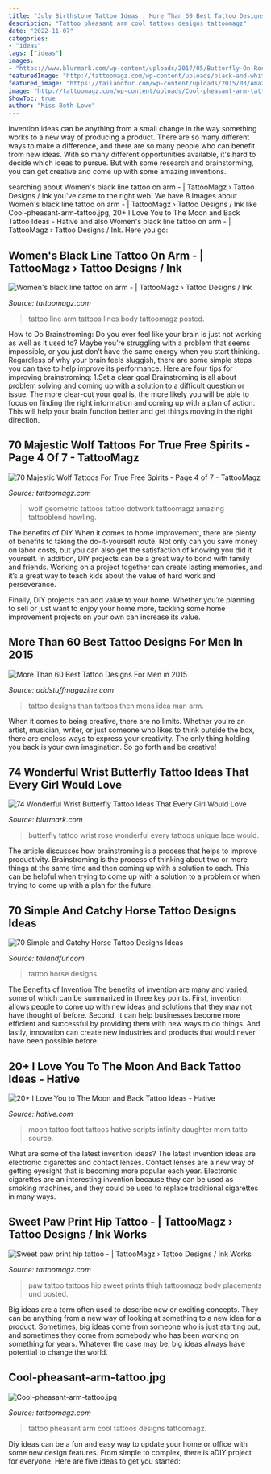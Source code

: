 ```yaml
---
title: "July Birthstone Tattoo Ideas : More Than 60 Best Tattoo Designs For Men In 2015"
description: "Tattoo pheasant arm cool tattoos designs tattoomagz"
date: "2022-11-07"
categories:
- "ideas"
tags: ["ideas"]
images:
- "https://www.blurmark.com/wp-content/uploads/2017/05/Butterfly-On-Rose.jpg"
featuredImage: "http://tattoomagz.com/wp-content/uploads/black-and-white-wolf-tattoos.jpg"
featured_image: "https://tailandfur.com/wp-content/uploads/2015/03/Amazing-Horse-Tattoo-20.jpg"
image: "http://tattoomagz.com/wp-content/uploads/Cool-pheasant-arm-tattoo.jpg"
ShowToc: true
author: "Miss Beth Lowe"
---
```



Invention ideas can be anything from a small change in the way something works to a new way of producing a product. There are so many different ways to make a difference, and there are so many people who can benefit from new ideas. With so many different opportunities available, it's hard to decide which ideas to pursue. But with some research and brainstorming, you can get creative and come up with some amazing inventions.

	

		
searching about Women&#039;s black line tattoo on arm - | TattooMagz › Tattoo Designs / Ink you've came to the right web. We have 8 Images about Women&#039;s black line tattoo on arm - | TattooMagz › Tattoo Designs / Ink like Cool-pheasant-arm-tattoo.jpg, 20+ I Love You to The Moon and Back Tattoo Ideas - Hative and also Women&#039;s black line tattoo on arm - | TattooMagz › Tattoo Designs / Ink. Here you go:
		
    
## Women&#039;s Black Line Tattoo On Arm - | TattooMagz › Tattoo Designs / Ink

<img loading=lazy src="https://tattoomagz.com/wp-content/uploads/2014/07/Womens-black-line-tattoo-on-arm.jpg" onerror="this.onerror=null;this.src='https://tse4.mm.bing.net/th?id=OIP.Xk3iXDSgCLVcokgNSZsrKwHaLJ&amp;pid=15.1';" alt="Women&#039;s black line tattoo on arm - | TattooMagz › Tattoo Designs / Ink">

_Source: tattoomagz.com_

>tattoo line arm tattoos lines body tattoomagz posted. 

	

How to Do Brainstroming:
Do you ever feel like your brain is just not working as well as it used to? Maybe you’re struggling with a problem that seems impossible, or you just don’t have the same energy when you start thinking. Regardless of why your brain feels sluggish, there are some simple steps you can take to help improve its performance. Here are four tips for improving brainstroming: 
1.Set a clear goal
Brainstroming is all about problem solving and coming up with a solution to a difficult question or issue. The more clear-cut your goal is, the more likely you will be able to focus on finding the right information and coming up with a plan of action. This will help your brain function better and get things moving in the right direction. 

    
## 70 Majestic Wolf Tattoos For True Free Spirits - Page 4 Of 7 - TattooMagz

<img loading=lazy src="http://tattoomagz.com/wp-content/uploads/black-and-white-wolf-tattoos.jpg" onerror="this.onerror=null;this.src='https://tse4.mm.bing.net/th?id=OIP.Eypt8zVg29tZYuLHYMUEvQHaKG&amp;pid=15.1';" alt="70 Majestic Wolf Tattoos For True Free Spirits - Page 4 of 7 - TattooMagz">

_Source: tattoomagz.com_

>wolf geometric tattoos tattoo dotwork tattoomagz amazing tattooblend howling. 

	

The benefits of DIY
When it comes to home improvement, there are plenty of benefits to taking the do-it-yourself route. Not only can you save money on labor costs, but you can also get the satisfaction of knowing you did it yourself.
In addition, DIY projects can be a great way to bond with family and friends. Working on a project together can create lasting memories, and it’s a great way to teach kids about the value of hard work and perseverance.

Finally, DIY projects can add value to your home. Whether you’re planning to sell or just want to enjoy your home more, tackling some home improvement projects on your own can increase its value.

    
## More Than 60 Best Tattoo Designs For Men In 2015

<img loading=lazy src="http://oddstuffmagazine.com/wp-content/uploads/2013/09/Best-tattoo-designs-for-Men-24-421x800.jpg" onerror="this.onerror=null;this.src='https://tse1.mm.bing.net/th?id=OIP.SF5qB5LXn8Nggv4b1Gq7jQAAAA&amp;pid=15.1';" alt="More Than 60 Best Tattoo Designs For Men in 2015">

_Source: oddstuffmagazine.com_

>tattoo designs than tattoos then mens idea man arm. 

	

When it comes to being creative, there are no limits. Whether you're an artist, musician, writer, or just someone who likes to think outside the box, there are endless ways to express your creativity. The only thing holding you back is your own imagination. So go forth and be creative!

    
## 74 Wonderful Wrist Butterfly Tattoo Ideas That Every Girl Would Love

<img loading=lazy src="https://www.blurmark.com/wp-content/uploads/2017/05/Butterfly-On-Rose.jpg" onerror="this.onerror=null;this.src='https://tse1.mm.bing.net/th?id=OIP.hAM2o6DQmtOfhUjHpp0H2gHaJ4&amp;pid=15.1';" alt="74 Wonderful Wrist Butterfly Tattoo Ideas That Every Girl Would Love">

_Source: blurmark.com_

>butterfly tattoo wrist rose wonderful every tattoos unique lace would. 

	

The article discusses how brainstroming is a process that helps to improve productivity. Brainstroming is the process of thinking about two or more things at the same time and then coming up with a solution to each. This can be helpful when trying to come up with a solution to a problem or when trying to come up with a plan for the future.

    
## 70 Simple And Catchy Horse Tattoo Designs Ideas

<img loading=lazy src="https://tailandfur.com/wp-content/uploads/2015/03/Amazing-Horse-Tattoo-20.jpg" onerror="this.onerror=null;this.src='https://tse3.mm.bing.net/th?id=OIP.oGAWgHtpTFJxH-SS53rn5wHaHa&amp;pid=15.1';" alt="70 Simple and Catchy Horse Tattoo Designs Ideas">

_Source: tailandfur.com_

>tattoo horse designs. 

	

The Benefits of Invention
The benefits of invention are many and varied, some of which can be summarized in three key points. First, invention allows people to come up with new ideas and solutions that they may not have thought of before. Second, it can help businesses become more efficient and successful by providing them with new ways to do things. And lastly, innovation can create new industries and products that would never have been possible before.

    
## 20+ I Love You To The Moon And Back Tattoo Ideas - Hative

<img loading=lazy src="https://hative.com/wp-content/uploads/2014/03/moon-back-tattoos/6-scripts-and-moon-on-foot.jpg" onerror="this.onerror=null;this.src='https://tse1.mm.bing.net/th?id=OIP.9NuLurrdoB10EWliae9ldgHaJ4&amp;pid=15.1';" alt="20+ I Love You to The Moon and Back Tattoo Ideas - Hative">

_Source: hative.com_

>moon tattoo foot tattoos hative scripts infinity daughter mom tatto source. 

	

What are some of the latest invention ideas?
The latest invention ideas are electronic cigarettes and contact lenses. Contact lenses are a new way of getting eyesight that is becoming more popular each year. Electronic cigarettes are an interesting invention because they can be used as smoking machines, and they could be used to replace traditional cigarettes in many ways.

    
## Sweet Paw Print Hip Tattoo - | TattooMagz › Tattoo Designs / Ink Works

<img loading=lazy src="https://tattoomagz.com/wp-content/uploads/Sweet-paw-print-hip-tattoo.jpg" onerror="this.onerror=null;this.src='https://tse1.mm.bing.net/th?id=OIP.i4Ux9yI3QMJGcvOQ0LXWEgHaKB&amp;pid=15.1';" alt="Sweet paw print hip tattoo - | TattooMagz › Tattoo Designs / Ink Works">

_Source: tattoomagz.com_

>paw tattoo tattoos hip sweet prints thigh tattoomagz body placements und posted. 

	

Big ideas are a term often used to describe new or exciting concepts. They can be anything from a new way of looking at something to a new idea for a product. Sometimes, big ideas come from someone who is just starting out, and sometimes they come from somebody who has been working on something for years. Whatever the case may be, big ideas always have potential to change the world.

    
## Cool-pheasant-arm-tattoo.jpg

<img loading=lazy src="http://tattoomagz.com/wp-content/uploads/Cool-pheasant-arm-tattoo.jpg" onerror="this.onerror=null;this.src='https://tse4.mm.bing.net/th?id=OIP.2A_ihcSvVKLy1VLILYJjHQHaJ4&amp;pid=15.1';" alt="Cool-pheasant-arm-tattoo.jpg">

_Source: tattoomagz.com_

>tattoo pheasant arm cool tattoos designs tattoomagz. 

	

Diy ideas can be a fun and easy way to update your home or office with some new design features. From simple to complex, there is aDIY project for everyone. Here are five ideas to get you started: 

